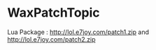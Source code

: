 # WaxPatchTopic

Lua Package : http://lol.e7joy.com/patch1.zip and http://lol.e7joy.com/patch2.zip

